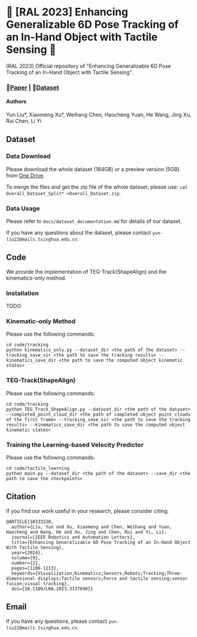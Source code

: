 # 🌟 [RAL 2023] Enhancing Generalizable 6D Pose Tracking of an In-Hand Object with Tactile Sensing 🌟

[RAL 2023] Official repository of "Enhancing Generalizable 6D Pose Tracking of an In-Hand Object with Tactile Sensing".

### 📄[Paper](https://arxiv.org/pdf/2210.04026.pdf) | 🎥[Dataset](https://1drv.ms/f/s!Ap-t7dLl7BFUaQ794lX1srGnwlQ?e=JgohXw)

#### Authors

Yun Liu*, Xiaomeng Xu*, Weihang Chen, Haocheng Yuan, He Wang, Jing Xu, Rui Chen, Li Yi

## Dataset

### Data Download

Please download the whole dataset (184GB) or a preview version (5GB) from [One Drive](https://1drv.ms/f/s!Ap-t7dLl7BFUaQ794lX1srGnwlQ?e=JgohXw).

To merge the files and get the zip file of the whole dataset, please use: ```cat Overall_Dataset_Split* >Overall_Dataset.zip```.

### Data Usage

Please refer to ```docs/dataset_documentation.md``` for details of our dataset.

If you have any questions about the dataset, please contact ```yun-liu22@mails.tsinghua.edu.cn```.

## Code

We provide the implementation of TEG-Track(ShapeAlign) and the kinematics-only method.

### Installation

TODO

### Kinematic-only Method

Please use the following commands:

```x
cd code/tracking
python kinematics_only.py --dataset_dir <the path of the dataset> --tracking_save_sir <the path to save the tracking results> --kinematics_save_dir <the path to save the computed object kinematic states>
```

### TEG-Track(ShapeAlign)

Please use the following commands:

```x
cd code/tracking
python TEG_Track_ShapeAlign.py --dataset_dir <the path of the dataset> --completed_point_cloud_dir <the path of completed object point clouds of the first frame> --tracking_save_sir <the path to save the tracking results> --kinematics_save_dir <the path to save the computed object kinematic states>
```

### Training the Learning-based Velocity Predictor

Please use the following commands:

```x
cd code/tactile_learning
python main.py --dataset_dir <the path of the dataset> --save_dir <the path to save the checkpoints>
```

## Citation

If you find our work useful in your research, please consider citing:

```
@ARTICLE{10333330,
  author={Liu, Yun and Xu, Xiaomeng and Chen, Weihang and Yuan, Haocheng and Wang, He and Xu, Jing and Chen, Rui and Yi, Li},
  journal={IEEE Robotics and Automation Letters}, 
  title={Enhancing Generalizable 6D Pose Tracking of an In-Hand Object With Tactile Sensing}, 
  year={2024},
  volume={9},
  number={2},
  pages={1106-1113},
  keywords={Visualization;Kinematics;Sensors;Robots;Tracking;Three-dimensional displays;Tactile sensors;Force and tactile sensing;sensor fusion;visual tracking},
  doi={10.1109/LRA.2023.3337690}}
```

## Email

If you have any questions, please contact ```yun-liu22@mails.tsinghua.edu.cn```.
